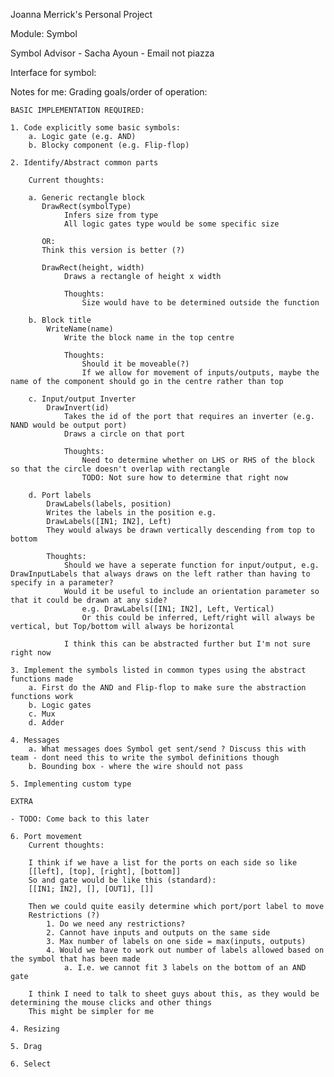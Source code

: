 Joanna Merrick's Personal Project

Module: Symbol

Symbol Advisor  - Sacha Ayoun - Email not piazza


Interface for symbol:



Notes for me:
Grading goals/order of operation:
    
    BASIC IMPLEMENTATION REQUIRED:

    1. Code explicitly some basic symbols:
        a. Logic gate (e.g. AND)
        b. Blocky component (e.g. Flip-flop)

    2. Identify/Abstract common parts

        Current thoughts:

        a. Generic rectangle block
           DrawRect(symbolType) 
                Infers size from type
                All logic gates type would be some specific size

           OR:
           Think this version is better (?)

           DrawRect(height, width)
                Draws a rectangle of height x width

                Thoughts:
                    Size would have to be determined outside the function

        b. Block title
            WriteName(name)
                Write the block name in the top centre

                Thoughts:
                    Should it be moveable(?)
                    If we allow for movement of inputs/outputs, maybe the name of the component should go in the centre rather than top

        c. Input/output Inverter
            DrawInvert(id)
                Takes the id of the port that requires an inverter (e.g. NAND would be output port)
                Draws a circle on that port

                Thoughts:
                    Need to determine whether on LHS or RHS of the block so that the circle doesn't overlap with rectangle
                    TODO: Not sure how to determine that right now

        d. Port labels
            DrawLabels(labels, position)
            Writes the labels in the position e.g.
            DrawLabels([IN1; IN2], Left) 
            They would always be drawn vertically descending from top to bottom

            Thoughts:
                Should we have a seperate function for input/output, e.g. DrawInputLabels that always draws on the left rather than having to specify in a parameter?
                Would it be useful to include an orientation parameter so that it could be drawn at any side?
                    e.g. DrawLabels([IN1; IN2], Left, Vertical)
                    Or this could be inferred, Left/right will always be vertical, but Top/bottom will always be horizontal

                I think this can be abstracted further but I'm not sure right now
    
    3. Implement the symbols listed in common types using the abstract functions made
        a. First do the AND and Flip-flop to make sure the abstraction functions work
        b. Logic gates
        c. Mux
        d. Adder

    4. Messages
        a. What messages does Symbol get sent/send ? Discuss this with team - dont need this to write the symbol definitions though
        b. Bounding box - where the wire should not pass

    5. Implementing custom type

    EXTRA

    - TODO: Come back to this later
    
    6. Port movement 
        Current thoughts:

        I think if we have a list for the ports on each side so like
        [[left], [top], [right], [bottom]]
        So and gate would be like this (standard):
        [[IN1; IN2], [], [OUT1], []]

        Then we could quite easily determine which port/port label to move
        Restrictions (?)
            1. Do we need any restrictions?
            2. Cannot have inputs and outputs on the same side
            3. Max number of labels on one side = max(inputs, outputs)
            4. Would we have to work out number of labels allowed based on the symbol that has been made
                a. I.e. we cannot fit 3 labels on the bottom of an AND gate

        I think I need to talk to sheet guys about this, as they would be determining the mouse clicks and other things
        This might be simpler for me

    4. Resizing

    5. Drag

    6. Select
